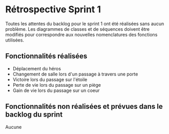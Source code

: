 <h1>Rétrospective Sprint 1</h1>

<div class="text-white bg:#ff6347;">Toutes les attentes du backlog pour le sprint 1 ont été réalisées sans aucun problème. Les diagrammes de classes et de séquences doivent être modifiés pour correspondre aux nouvelles nomenclatures des fonctions utilisées.</div>


<h2>Fonctionnalités réalisées</h2>
<ul>
  <li>Déplacement du héros</li>
  <li>Changement de salle lors d'un passage à travers une porte</li>
  <li>Victoire lors du passage sur l'étoile</li>
  <li>Perte de vie lors du passage sur un piège</li>
  <li>Gain de vie lors du passage sur un coeur</li>
</ul>


<h2>Fonctionnalités non réalisées et prévues dans le backlog du sprint</h2>
Aucune


